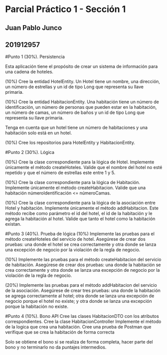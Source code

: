# Parcial Práctico 1 - Sección 1
## Juan Pablo Junco
## 201912957 
#Punto 1 (30%). Persistencia

Esta aplicación tiene el propósito de crear un sistema de información para una cadena de hoteles.

(10%) Cree la entidad HotelEntity. Un Hotel tiene un nombre, una dirección, un número de estrellas y un id de tipo Long que representa su llave primaria.

(10%) Cree la entidad HabitacionEntity. Una habitación tiene un número de identificación, un número de personas que pueden estar en la habitación, un número de camas, un número de baños y un id de tipo Long que representa su llave primaria.

Tenga en cuenta que un hotel tiene un número de habitaciones y una habitación solo está en un hotel.

(10%) Cree los repositorios para HotelEntity y HabitacionEntity.

#Punto 2 (30%). Lógica
		 	 	 		
			
				
					
						
(10%) Cree la clase correspondiente para la lógica de Hotel. Implemente únicamente el método createHoteles. Valide que el nombre del hotel no esté repetido y que el número de estrellas este entre 1 y 5.
						
(10%) Cree la clase correspondiente para la lógica de Habitación. Implemente únicamente el método createHabitacion. Valide que una habitación númeroIdentificación <= númeroCamas. 
					
				
			
		

(10%) Cree la clase correspondiente para la lógica de la asociación entre Hotel y habitación. Implemente únicamente el método addHabitacion. Este método recibe como parámetro el id del hotel, el id de la habitación y le agrega la habitación al hotel. Valide que tanto el hotel como la habitación existan.

#Punto 3 (40%). Prueba de lógica
(10%) Implemente las pruebas para el método createHoteles del servicio de hotel. Asegúrese de crear dos pruebas: una donde el hotel se crea correctamente y otra donde se lanza una excepción de negocio por la violación de la regla de negocio.

(10%) Implemente las pruebas para el método createHabitacion del servicio de habitación. Asegúrese de crear dos pruebas: una donde la habitación se crea correctamente y otra donde se lanza una excepción de negocio por la violación de la regla de negocio.

(20%) Implemente las pruebas para el método addHabitacion del servicio de la asociación. Asegúrese de crear tres pruebas: una donde la habitación se agrega correctamente al hotel; otra donde se lanza una excepción de negocio porque el hotel no existe; y otra donde se lanza una excepción porque la habitación no existe.

#Punto 4 (10%). Bono API
Cree las clases HabitacionDTO con los atributos correspondientes.
Cree la clase HabitacionController
Implemente el método de la logica que crea una habitación.
Cree una prueba de Postman que verifique que se crea la habitación de forma correcta

Solo se obtiene el bono si se realiza de forma completa, hacer parte del bono y no terminarlo no da puntajes intermedios.


